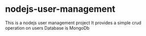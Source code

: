 # nodejs-user-management

This is a nodejs user management project
It provides a simple crud operation on users
Database is MongoDb
